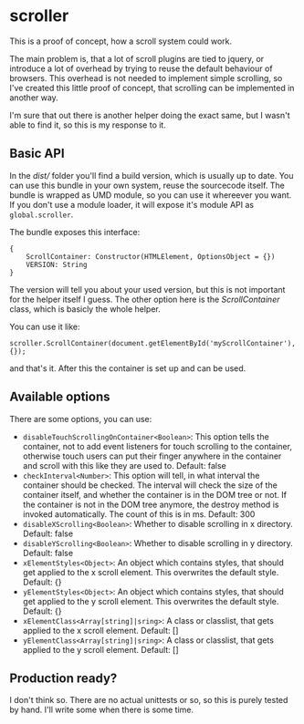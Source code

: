 # scroller #

This is a proof of concept, how a scroll system could work.

The main problem is, that a lot of scroll plugins are tied to jquery, or introduce a lot of overhead by trying to
reuse the default behaviour of browsers. This overhead is not needed to implement simple scrolling, so I've created
this little proof of concept, that scrolling can be implemented in another way.

I'm sure that out there is another helper doing the exact same, but I wasn't able to find it, so this is my response
to it.

## Basic API ##

In the *dist/* folder you'll find a build version, which is usually up to date. You can use this bundle in your own
system, reuse the sourcecode itself. The bundle is wrapped as UMD module, so you can use it whereever you want. If
you don't use a module loader, it will expose it's module API as `global.scroller`.

The bundle exposes this interface:

    {
        ScrollContainer: Constructor(HTMLElement, OptionsObject = {})
        VERSION: String
    }
    
The version will tell you about your used version, but this is not important for the helper itself I guess. The other
option here is the *ScrollContainer* class, which is basicly the whole helper.

You can use it like:

    scroller.ScrollContainer(document.getElementById('myScrollContainer'), {});

and that's it. After this the container is set up and can be used.

## Available options ##

There are some options, you can use:

* `disableTouchScrollingOnContainer<Boolean>`: This option tells the container, not to add event listeners for touch
scrolling to the container, otherwise touch users can put their finger anywhere in the container and scroll with this
like they are used to. Default: false
* `checkInterval<Number>`: This option will tell, in what interval the container should be checked. The interval will
check the size of the container itself, and whether the container is in the DOM tree or not. If the container is not
in the DOM tree anymore, the destroy method is invoked automatically. The count of this is in ms. Default: 300
* `disableXScrolling<Boolean>`: Whether to disable scrolling in x directory. Default: false
* `disableYScrolling<Boolean>`: Whether to disable scrolling in y directory. Default: false
* `xElementStyles<Object>`: An object which contains styles, that should get applied to the x scroll element. This
overwrites the default style. Default: {}
* `yElementStyles<Object>`: An object which contains styles, that should get applied to the y scroll element. This
overwrites the default style. Default: {}
* `xElementClass<Array[string]|sring>`: A class or classlist, that gets applied to the x scroll element. Default: []
* `yElementClass<Array[string]|sring>`: A class or classlist, that gets applied to the y scroll element. Default: []

## Production ready? ##

I don't think so. There are no actual unittests or so, so this is purely tested by hand. I'll write some when there is
some time.